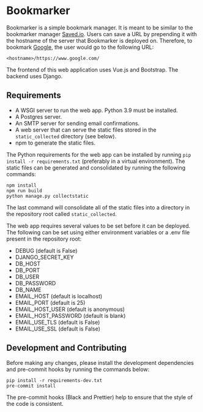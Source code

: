 # Bookmarker

Bookmarker is a simple bookmark manager. It is meant to be similar to the bookmarker manager [Saved.io](https://saved.io/). Users can save a URL by prepending it with the hostname of the server that Bookmarker is deployed on. Therefore, to bookmark [Google](https://www.google.com), the user would go to the following URL:

```
<hostname>/https://www.google.com/
```

The frontend of this web application uses Vue.js and Bootstrap. The backend uses Django.

## Requirements

- A WSGI server to run the web app. Python 3.9 must be installed.
- A Postgres server.
- An SMTP server for sending email confirmations.
- A web server that can serve the static files stored in the `static_collected` directory (see below).
- npm to generate the static files.

The Python requirements for the web app can be installed by running `pip install -r requirements.txt` (preferably in a virtual environment). The static files can be generated and consolidated by running the following commands:

```
npm install
npm run build
python manage.py collectstatic
```

The last command will consolidate all of the static files into a directory in the repository root called `static_collected`.

The web app requires several values to be set before it can be deployed. The following can be set using either environment variables or a .env file present in the repository root:

- DEBUG (default is False)
- DJANGO_SECRET_KEY
- DB_HOST
- DB_PORT
- DB_USER
- DB_PASSWORD
- DB_NAME
- EMAIL_HOST (default is localhost)
- EMAIL_PORT (default is 25)
- EMAIL_HOST_USER (default is anonymous)
- EMAIL_HOST_PASSWORD (default is blank)
- EMAIL_USE_TLS (default is False)
- EMAIL_USE_SSL (default is False)

## Development and Contributing

Before making any changes, please install the development dependencies and pre-commit hooks by running the commands below:

```
pip install -r requirements-dev.txt
pre-commit install
```

The pre-commit hooks (Black and Prettier) help to ensure that the style of the code is consistent.

